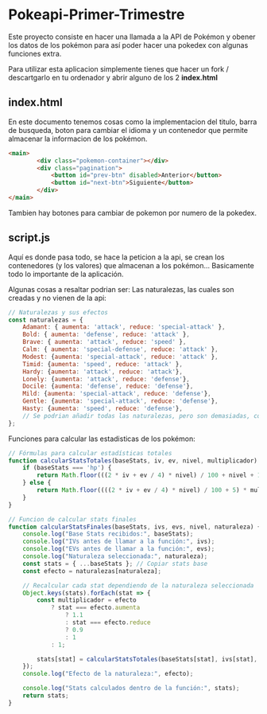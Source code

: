 # Pokeapi-Primer-Trimestre
Este proyecto consiste en hacer una llamada a la API de Pokémon y obener los datos de los pokémon para así poder hacer una pokedex con algunas funciones extra.

Para utilizar esta aplicacion simplemente tienes que hacer un fork / descartgarlo en tu ordenador y abrir alguno de los 2 **index.html**

## index.html
En este documento tenemos cosas como la implementacion del titulo, barra de busqueda, boton para cambiar el idioma y un contenedor que permite almacenar la informacion de los pokémon.
````html
<main>
        <div class="pokemon-container"></div>
        <div class="pagination">
            <button id="prev-btn" disabled>Anterior</button>
            <button id="next-btn">Siguiente</button>
        </div>
</main>
````
Tambien hay botones para cambiar de pokemon por numero de la pokedex.

## script.js
Aquí es donde pasa todo, se hace la peticion a la api, se crean los contenedores (y los valores) que almacenan a los pokémon... Basicamente todo lo importante de la aplicación.

Algunas cosas a resaltar podrian ser:
Las naturalezas, las cuales son creadas y no vienen de la api:
````js
// Naturalezas y sus efectos
const naturalezas = {
    Adamant: { aumenta: 'attack', reduce: 'special-attack' },
    Bold: { aumenta: 'defense', reduce: 'attack' },
    Brave: { aumenta: 'attack', reduce: 'speed' },
    Calm: { aumenta: 'special-defense', reduce: 'attack' },
    Modest: {aumenta: 'special-attack', reduce: 'attack' },
    Timid: {aumenta: 'speed', reduce: 'attack' },
    Hardy: {aumenta: 'attack', reduce: 'attack'},
    Lonely: {aumenta: 'attack', reduce: 'defense'},
    Docile: {aumenta: 'defense', reduce: 'defense'},
    Mild: {aumenta: 'special-attack', reduce: 'defense'},
    Gentle: {aumenta: 'special-attack', reduce: 'defense'},
    Hasty: {aumenta: 'speed', reduce: 'defense'},
    // Se podrian añadir todas las naturalezas, pero son demasiadas, con estas ya va bien
};
````
Funciones para calcular las estadisticas de los pokémon:
````js
// Fórmulas para calcular estadísticas totales
function calcularStatsTotales(baseStats, iv, ev, nivel, multiplicador) {
    if (baseStats === 'hp') {
        return Math.floor(((2 * iv + ev / 4) * nivel) / 100 + nivel + 10);
    } else {
        return Math.floor((((2 * iv + ev / 4) * nivel) / 100 + 5) * multiplicador);
    }
}

// Funcion de calcular stats finales
function calcularStatsFinales(baseStats, ivs, evs, nivel, naturaleza) {
    console.log("Base Stats recibidos:", baseStats);
    console.log("IVs antes de llamar a la función:", ivs);
    console.log("EVs antes de llamar a la función:", evs);
    console.log("Naturaleza seleccionada:", naturaleza);
    const stats = { ...baseStats }; // Copiar stats base
    const efecto = naturalezas[naturaleza];

    // Recalcular cada stat dependiendo de la naturaleza seleccionada
    Object.keys(stats).forEach(stat => {
        const multiplicador = efecto
            ? stat === efecto.aumenta
                ? 1.1
                : stat === efecto.reduce
                ? 0.9
                : 1
            : 1;

        stats[stat] = calcularStatsTotales(baseStats[stat], ivs[stat], evs[stat], nivel, multiplicador);
    });
    console.log("Efecto de la naturaleza:", efecto);

    console.log("Stats calculados dentro de la función:", stats);
    return stats;
}
````

